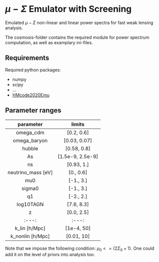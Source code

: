 # $\mu-\Sigma$ Emulator with Screening

Emulated $\mu-\Sigma$ non-linear and linear power
spectra for fast weak lensing analysis.

The cosmosis-folder contains the required module for power spectrum computation, as well as examplary ini-files.

## Requirements
Required python packages:
* numpy
* scipy
* ...
* [HMcode2020Emu](https://github.com/MariaTsedrik/HMcode2020Emu)


## Parameter ranges
| parameter         | limits                |
| :---:             | :---:                 |
| omega_cdm         | [0.2, 0.6]            |
| omega_baryon      | [0.03, 0.07]          |
| hubble            | [0.58, 0.8]           |
| As                | [1.5e-9, 2.5e-9]      |
| ns                | [0.93, 1.]            |
| neutrino_mass [eV]| [0., 0.6]             |
| mu0               | [-1., 3.]             |
| sigma0            | [-1., 3.]             |
| q1                | [-2., 2.]             |
| log10TAGN         | [7.6, 8.3]            |
| z                 | [0.0, 2.5]            |
| :---:             | :---:                 |
| k_lin [h/Mpc]     | [1e-4, 50]            |
| k_nonlin [h/Mpc]  | [0.01, 10]            |

Note that we impose the following condition: $\mu_0 <= ( 2 \Sigma_0 + 1 )$. One could add it on the level of priors into analysis too.
